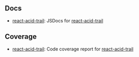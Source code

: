 ## Docs

- [react-acid-trail](https://go.jonathancook.site/docs-react-acid-trail): JSDocs for [react-acid-trail](https://go.jonathancook.site/react-acid-trail-repo)

## Coverage

- [react-acid-trail](https://go.jonathancook.site/coverage-react-acid-trail): Code coverage report for [react-acid-trail](https://go.jonathancook.site/react-acid-trail-repo)

<!--
## Welcome to GitHub Pages

You can use the [editor on GitHub](https://github.com/j5bot-docs/j5bot-docs.github.io/edit/master/README.md) to maintain and preview the content for your website in Markdown files.

Whenever you commit to this repository, GitHub Pages will run [Jekyll](https://jekyllrb.com/) to rebuild the pages in your site, from the content in your Markdown files.

### Markdown

Markdown is a lightweight and easy-to-use syntax for styling your writing. It includes conventions for

```markdown
Syntax highlighted code block

# Header 1
## Header 2
### Header 3

- Bulleted
- List

1. Numbered
2. List

**Bold** and _Italic_ and `Code` text

[Link](url) and ![Image](src)
```

For more details see [GitHub Flavored Markdown](https://guides.github.com/features/mastering-markdown/).

### Jekyll Themes

Your Pages site will use the layout and styles from the Jekyll theme you have selected in your [repository settings](https://github.com/j5bot-docs/j5bot-docs.github.io/settings). The name of this theme is saved in the Jekyll `_config.yml` configuration file.

### Support or Contact

Having trouble with Pages? Check out our [documentation](https://help.github.com/categories/github-pages-basics/) or [contact support](https://github.com/contact) and we’ll help you sort it out.
-->

